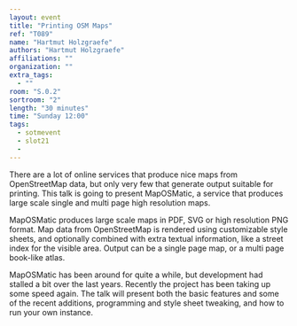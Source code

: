```yaml
---
layout: event
title: "Printing OSM Maps"
ref: "T089"
name: "Hartmut Holzgraefe"
authors: "Hartmut Holzgraefe"
affiliations: ""
organization: ""
extra_tags:
  - ""
room: "S.0.2"
sortroom: "2"
length: "30 minutes"
time: "Sunday 12:00"
tags:
  - sotmevent
  - slot21
  - 
---
```

There are a lot of online services that produce nice maps from OpenStreetMap data, but only very few that generate output suitable for printing. This talk is going to present MapOSMatic, a service that produces large scale single and multi page high resolution maps.

MapOSMatic produces large scale maps in PDF, SVG or high resolution PNG format. Map data from OpenStreetMap is rendered using customizable style sheets, and optionally combined with extra textual information, like a street index for the visible area. Output can be a single page map, or a multi page book-like atlas.

MapOSMatic has been around for quite a while, but development had stalled a bit over the last years. Recently the project has been taking up some speed again. The talk will present both the basic features and some of the recent additions, programming and style sheet tweaking, and how to run your own instance.